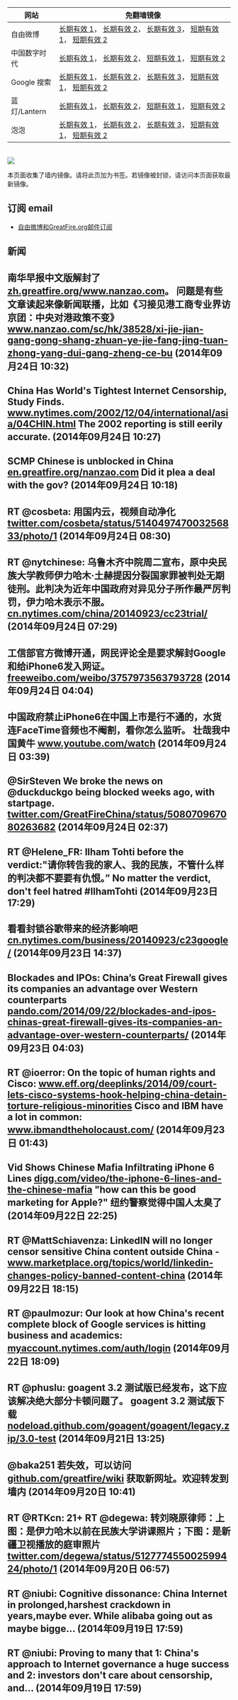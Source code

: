 <table>
    <thead>
        <tr>
            <th>网站</th>
            <th>免翻墙镜像</th>
        </tr>
    </thead>
    <tbody>    
        <tr>
            <td>自由微博</td>
            <td>            
                <a href="https://edgecastcdn.net/00107ED/freeweibo/" target="_BLANK">长期有效 1</a>，            
                <a href="https://a248.e.akamai.net/f/1/1/1/dci.download.akamai.com/35985/159415/1/f/" target="_BLANK">长期有效 2</a>，            
                <a href="https://objects.dreamhost.com/freeweibo/index.html" target="_BLANK">长期有效 3</a>，            
                <a href="https://fw2.azurewebsites.net" target="_BLANK">短期有效 1</a>，            
                <a href="https://d1stdkq55ggsv7.cloudfront.net" target="_BLANK">短期有效 2</a>
            </td>
        </tr>    
        <tr>
            <td>中国数字时代</td>
            <td>            
                <a href="https://a248.e.akamai.net/f/1/1/1/dci.download.akamai.com/35985/159415/1/c/" target="_BLANK">长期有效 1</a>，            
                <a href="https://objects.dreamhost.com/cdt/index.html" target="_BLANK">长期有效 2</a>，            
                <a href="https://1ff2d.azurewebsites.net" target="_BLANK">短期有效 1</a>，            
                <a href="https://d29jekp4emy41a.cloudfront.net" target="_BLANK">短期有效 2</a>
            </td>
        </tr>    
        <tr>
            <td>Google 搜索</td>
            <td>            
                <a href="https://edgecastcdn.net/00107ED/g/" target="_BLANK">长期有效 1</a>，            
                <a href="https://a248.e.akamai.net/f/1/1/1/dci.download.akamai.com/35985/159415/1/g/" target="_BLANK">长期有效 2</a>，            
                <a href="https://objects.dreamhost.com/goo/index.html" target="_BLANK">长期有效 3</a>，            
                <a href="https://865ba.azurewebsites.net" target="_BLANK">短期有效 1</a>，            
                <a href="https://d3vv89cvqbrqlq.cloudfront.net" target="_BLANK">短期有效 2</a>
            </td>
        </tr>    
        <tr>
            <td>蓝灯/Lantern</td>
            <td>            
                <a href="https://a248.e.akamai.net/f/1/1/1/dci.download.akamai.com/35985/159415/1/l/" target="_BLANK">长期有效 1</a>，            
                <a href="https://objects.dreamhost.com/lantern/index.html" target="_BLANK">长期有效 2</a>，            
                <a href="https://c7511.azurewebsites.net" target="_BLANK">短期有效 1</a>，            
                <a href="https://dx1djqjpnvurw.cloudfront.net" target="_BLANK">短期有效 2</a>
            </td>
        </tr>    
        <tr>
            <td>泡泡</td>
            <td>            
                <a href="https://edgecastcdn.net/00107ED/paopao/" target="_BLANK">长期有效 1</a>，            
                <a href="https://a248.e.akamai.net/f/1/1/1/dci.download.akamai.com/35985/159415/1/p/" target="_BLANK">长期有效 2</a>，            
                <a href="https://objects.dreamhost.com/paopao/index.html" target="_BLANK">长期有效 3</a>，            
                <a href="https://paopao2.azurewebsites.net" target="_BLANK">短期有效 1</a>，            
                <a href="https://d19ysv8o6fv16v.cloudfront.net" target="_BLANK">短期有效 2</a>
            </td>
        </tr>
    </tbody>
</table>
<br/>
<img src="https://raw.githubusercontent.com/greatfire/z/master/logos.gif" />

本页面收集了墙内镜像。请将此页加为书签。若镜像被封锁，请访问本页面获取最新镜像。

## 订阅 email
* <a href="https://b.us7.list-manage.com/subscribe?u=854fca58782082e0cbdf204a0&id=c78949b93c">自由微博和GreatFire.org邮件订阅</a>
    
## 新闻
南华早报中文版解封了<a href="https://zh.greatfire.org/www.nanzao.com" target="_BLANK">zh.greatfire.org/www.nanzao.com</a>。 问题是有些文章读起来像新闻联播，比如《习接见港工商专业界访京团：中央对港政策不变》 <a href="http://www.nanzao.com/sc/hk/38528/xi-jie-jian-gang-gong-shang-zhuan-ye-jie-fang-jing-tuan-zhong-yang-dui-gang-zheng-ce-bu" target="_BLANK">www.nanzao.com/sc/hk/38528/xi-jie-jian-gang-gong-shang-zhuan-ye-jie-fang-jing-tuan-zhong-yang-dui-gang-zheng-ce-bu</a> (2014年09月24日 10:32)
 ---
China Has World's Tightest Internet Censorship, Study Finds. <a href="http://www.nytimes.com/2002/12/04/international/asia/04CHIN.html" target="_BLANK">www.nytimes.com/2002/12/04/international/asia/04CHIN.html</a> The 2002 reporting is still eerily accurate. (2014年09月24日 10:27)
 ---
SCMP Chinese is unblocked in China <a href="https://en.greatfire.org/nanzao.com" target="_BLANK">en.greatfire.org/nanzao.com</a> Did it plea a deal with the gov? (2014年09月24日 10:18)
 ---
RT @cosbeta: 用国内云，视频自动净化 <a href="https://twitter.com/cosbeta/status/514049747003256833/photo/1" target="_BLANK">twitter.com/cosbeta/status/514049747003256833/photo/1</a> (2014年09月24日 08:30)
 ---
RT @nytchinese: 乌鲁木齐中院周二宣布，原中央民族大学教师伊力哈木·土赫提因分裂国家罪被判处无期徒刑。此判决为近年中国政府对异见分子所作最严厉判罚，伊力哈木表示不服。<a href="http://cn.nytimes.com/china/20140923/cc23trial/" target="_BLANK">cn.nytimes.com/china/20140923/cc23trial/</a> (2014年09月24日 07:29)
 ---
工信部官方微博开通，网民评论全是要求解封Google和给iPhone6发入网证。 <a href="https://freeweibo.com/weibo/3757973563793728" target="_BLANK">freeweibo.com/weibo/3757973563793728</a> (2014年09月24日 04:04)
 ---
中国政府禁止iPhone6在中国上市是行不通的，水货连FaceTime音频也不阉割，看你怎么监听。 壮哉我中国黄牛 <a href="https://www.youtube.com/watch?v=Ef_BznBwktw#t=255" target="_BLANK">www.youtube.com/watch</a> (2014年09月24日 03:39)
 ---
@SirSteven We broke the news on @duckduckgo being blocked weeks ago, with startpage. <a href="https://twitter.com/GreatFireChina/status/508070967080263682" target="_BLANK">twitter.com/GreatFireChina/status/508070967080263682</a> (2014年09月24日 02:37)
 ---
RT @Helene_FR: Ilham Tohti before the verdict:"请你转告我的家人、我的民族，不管什么样的判决都不要要有仇恨。” No matter the verdict, don't feel hatred #IlhamTohti (2014年09月23日 17:29)
 ---
看看封锁谷歌带来的经济影响吧 <a href="http://cn.nytimes.com/business/20140923/c23google/" target="_BLANK">cn.nytimes.com/business/20140923/c23google/</a> (2014年09月23日 14:37)
 ---
Blockades and IPOs: China’s Great Firewall gives its companies an advantage over Western counterparts <a href="http://pando.com/2014/09/22/blockades-and-ipos-chinas-great-firewall-gives-its-companies-an-advantage-over-western-counterparts/" target="_BLANK">pando.com/2014/09/22/blockades-and-ipos-chinas-great-firewall-gives-its-companies-an-advantage-over-western-counterparts/</a> (2014年09月23日 04:03)
 ---
RT @ioerror: On the topic of human rights and Cisco: <a href="https://www.eff.org/deeplinks/2014/09/court-lets-cisco-systems-hook-helping-china-detain-torture-religious-minorities" target="_BLANK">www.eff.org/deeplinks/2014/09/court-lets-cisco-systems-hook-helping-china-detain-torture-religious-minorities</a> Cisco and IBM have a lot in common: <a href="http://www.ibmandtheholocaust.com/" target="_BLANK">www.ibmandtheholocaust.com/</a> (2014年09月23日 01:43)
 ---
Vid Shows Chinese Mafia Infiltrating iPhone 6 Lines <a href="http://digg.com/video/the-iphone-6-lines-and-the-chinese-mafia" target="_BLANK">digg.com/video/the-iphone-6-lines-and-the-chinese-mafia</a> "how can this be good marketing for Apple?" 纽约警察觉得中国人太臭了 (2014年09月22日 22:25)
 ---
RT @MattSchiavenza: LinkedIN will no longer censor sensitive China content outside China - <a href="http://www.marketplace.org/topics/world/linkedin-changes-policy-banned-content-china" target="_BLANK">www.marketplace.org/topics/world/linkedin-changes-policy-banned-content-china</a> (2014年09月22日 18:15)
 ---
RT @paulmozur: Our look at how China's recent complete block of Google services is hitting business and academics:  <a href="https://myaccount.nytimes.com/auth/login?URI=http%3A%2F%2Fwww.nytimes.com%2F2014%2F09%2F22%2Fbusiness%2Finternational%2Fchina-clamps-down-on-web-pinching-companies-like-google.html%3F_r%3D5&REFUSE_COOKIE_ERROR=SHOW_ERROR" target="_BLANK">myaccount.nytimes.com/auth/login</a> (2014年09月22日 18:09)
 ---
RT @phuslu: goagent 3.2 测试版已经发布，这下应该解决绝大部分卡顿问题了。 goagent 3.2 测试版下载 <a href="https://nodeload.github.com/goagent/goagent/legacy.zip/3.0-test" target="_BLANK">nodeload.github.com/goagent/goagent/legacy.zip/3.0-test</a> (2014年09月21日 13:25)
 ---
@baka251 若失效，可以访问 <a href="https://github.com/greatfire/wiki" target="_BLANK">github.com/greatfire/wiki</a> 获取新网址。欢迎转发到墙内 (2014年09月20日 10:41)
 ---
RT @RTKcn: 21+ RT @degewa: 转刘晓原律师：上图：是伊力哈木以前在民族大学讲课照片；下图：是新疆卫视播放的庭审照片 <a href="https://twitter.com/degewa/status/512777455002599424/photo/1" target="_BLANK">twitter.com/degewa/status/512777455002599424/photo/1</a> (2014年09月20日 06:57)
 ---
RT @niubi: Cognitive dissonance: China Internet in prolonged,harshest crackdown in years,maybe ever. While alibaba going out as maybe bigge… (2014年09月19日 17:59)
 ---
RT @niubi: Proving to many that 1: China's approach to Internet governance a huge success and 2: investors don't care about censorship, and… (2014年09月19日 17:59)
 ---
